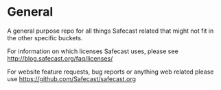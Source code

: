 General
=======

A general purpose repo for all things Safecast related that might not fit in the other specific buckets.

For information on which licenses Safecast uses, please see http://blog.safecast.org/faq/licenses/

For website feature requests, bug reports or anything web related please use https://github.com/Safecast/safecast.org

